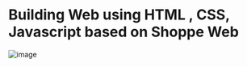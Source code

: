 # Building Web using HTML , CSS, Javascript based on Shoppe Web
![image](https://github.com/MrViet1502/git-shopee/assets/150869939/eb5b6b3a-3dbc-49a3-9e32-f3f86afe15a0)
